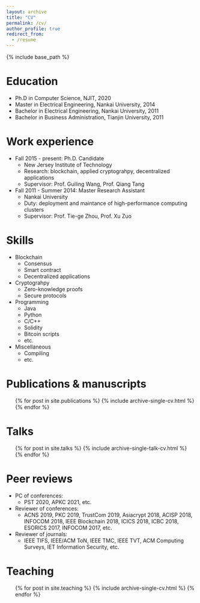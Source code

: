 ```yaml
---
layout: archive
title: "CV"
permalink: /cv/
author_profile: true
redirect_from:
  - /resume
---
```


{% include base_path %}

Education
======
* Ph.D in Computer Science, NJIT, 2020
* Master in Electrical Engineering, Nankai University, 2014
* Bachelor in Electrical Engineering, Nankai University, 2011
* Bachelor in Business Administration, Tianjin University, 2011

Work experience
======
* Fall 2015 - present: Ph.D. Candidate
  * New Jersey Institute of Technology
  * Research: blockchain, applied cryptograhpy, decentralized applications
  * Supervisor: Prof. Guiling Wang, Prof. Qiang Tang
* Fall 2011 - Summer 2014: Master Research Assistant
  * Nankai University
  * Duty: deployment and maintance of high-performance computing clusters
  * Supervisor: Prof. Tie-ge Zhou, Prof. Xu Zuo
  
  
Skills
======
* Blockchain
  * Consensus
  * Smart contract
  * Decentralized applications
* Cryptograhpy
  * Zero-knowledge proofs
  * Secure protocols
* Programming
  * Java
  * Python
  * C/C++
  * Solidity
  * Bitcoin scripts
  * etc.
* Miscellaneous
  * Compiling
  * etc.

Publications & manuscripts
======
  <ul>{% for post in site.publications %}
    {% include archive-single-cv.html %}
  {% endfor %}</ul>
  
Talks
======
  <ul>{% for post in site.talks %}
    {% include archive-single-talk-cv.html %}
  {% endfor %}</ul>

Peer reviews
======
* PC of conferences:
  * PST 2020, APKC 2021, etc. 
* Reviewer of conferences:
  * ACNS 2019, PKC 2019, TrustCom 2019, Asiacrypt 2018, ACISP 2018, INFOCOM 2018, IEEE Blockchain 2018, ICICS 2018, ICBC 2018, ESORICS 2017, INFOCOM 2017, etc. 
* Reviewer of journals:
  * IEEE TIFS, IEEE/ACM ToN, IEEE TMC, IEEE TVT, ACM Computing Surveys, IET Information Security, etc.

Teaching
======
  <ul>{% for post in site.teaching %}
    {% include archive-single-cv.html %}
  {% endfor %}</ul>
